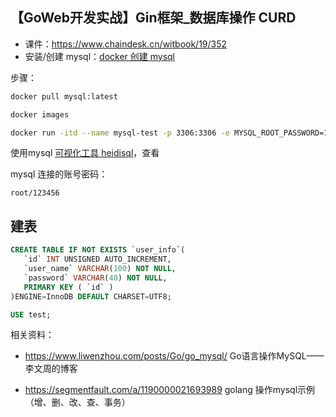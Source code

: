 ## 【GoWeb开发实战】Gin框架_数据库操作 CURD

- 课件：https://www.chaindesk.cn/witbook/19/352
- 安装/创建 mysql：[docker 创建 mysql](https://www.runoob.com/docker/docker-install-mysql.html)

步骤：

```bash
docker pull mysql:latest

docker images

docker run -itd --name mysql-test -p 3306:3306 -e MYSQL_ROOT_PASSWORD=123456 mysql
```

使用mysql [可视化工具 heidisql](https://www.heidisql.com/download.php)，查看

mysql 连接的账号密码：

```
root/123456
```

## 建表

```sql
CREATE TABLE IF NOT EXISTS `user_info`(
   `id` INT UNSIGNED AUTO_INCREMENT,
   `user_name` VARCHAR(100) NOT NULL,
   `password` VARCHAR(40) NOT NULL,
   PRIMARY KEY ( `id` )
)ENGINE=InnoDB DEFAULT CHARSET=UTF8;

USE test;
```



相关资料：

- https://www.liwenzhou.com/posts/Go/go_mysql/  Go语言操作MySQL——李文周的博客

- https://segmentfault.com/a/1190000021693989 golang 操作mysql示例（增、删、改、查、事务）
